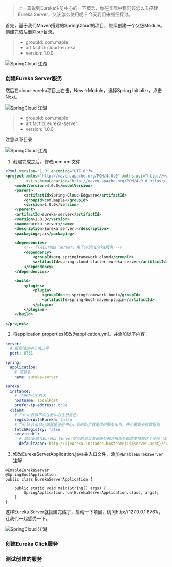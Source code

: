 > 上一篇说到Eureka注册中心的一下概念，你在实际中我们该怎么去搭建Eureka Server，又该怎么使用呢？今天我们来细细探讨。

首先，基于我们Maven搭建的SpringCloud的项目，继续创建一个父级Module。创建完成后删除src目录。
> * groupId: com.maple
> * artifactId: cloud-eureka
> * version: 1.0.0

![SpringCloud 江湖](./images/02/1-cloud-eureka.png)

### 创建Eureka Server服务
然后在cloud-eureka项目上右击，New->Module，选择Spring Initializr，点击Next。

![SpringCloud 江湖](./images/02/1-maven-create-eureka.png)

> * groupId: com.maple
> * artifactId: eureka-server
> * version: 1.0.0

注意以下目录

![SpringCloud 江湖](./images/02/1-maven-path.png)

1. 创建完成之后，修改pom.xml文件
~~~xml
<?xml version="1.0" encoding="UTF-8"?>
<project xmlns="http://maven.apache.org/POM/4.0.0" xmlns:xsi="http://www.w3.org/2001/XMLSchema-instance"
         xsi:schemaLocation="http://maven.apache.org/POM/4.0.0 https://maven.apache.org/xsd/maven-4.0.0.xsd">
    <modelVersion>4.0.0</modelVersion>
    <parent>
        <artifactId>Spring-Cloud-Edgware</artifactId>
        <groupId>com.maple</groupId>
        <version>1.0.0</version>
    </parent>
    <artifactId>eureka-server</artifactId>
    <version>1.0.0</version>
    <name>eureka-server</name>
    <description>Eureka server.</description>
    <packaging>jar</packaging>

    <dependencies>
        <!-- 引入Eureka Server，用于注册Eureka服务 -->
        <dependency>
            <groupId>org.springframework.cloud</groupId>
            <artifactId>spring-cloud-starter-eureka-server</artifactId>
        </dependency>
    </dependencies>

    <build>
        <plugins>
            <plugin>
                <groupId>org.springframework.boot</groupId>
                <artifactId>spring-boot-maven-plugin</artifactId>
            </plugin>
        </plugins>
    </build>

</project>
~~~

2. 将application.properties修改为application.yml。并添加以下内容：
~~~yml
server:
  # 服务注册中心端口号
  port: 8761

spring:
  application:
    # 项目名
    name: eureka-server

eureka:
  instance:
    # 注册中心主机名
    hostname: localhost
    prefer-ip-address: true
  client:
    # false表示不向注册中心注册自己。
    registerWithEureka: false
    # false表示自己端就是注册中心，我的职责就是维护服务实例，并不需要去检索服务
    fetchRegistry: false
    serviceUrl:
      # 单机设置与Eureka Server交互的地址查询服务和注册服务都需要依赖这个地址（单机
      defaultZone: http://${eureka.instance.hostname}:${server.port}/eureka/
~~~

3. 修改EurekaServerApplication.java主入口文件，添加`@EnableEurekaServer`注解
~~~
@EnableEurekaServer
@SpringBootApplication
public class EurekaServerApplication {

    public static void main(String[] args) {
        SpringApplication.run(EurekaServerApplication.class, args);
    }
}
~~~

这样Eureka Server就搭建完成了，启动一下项目，访问http://127.0.0.1:8761/，让我们一起感受一下。

![SpringCloud 江湖](./images/02/1-eureka-success.png)

### 创建Eureka Click服务

### 测试创建的服务


